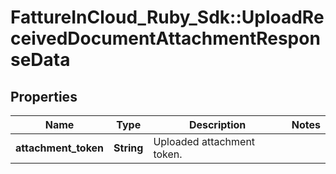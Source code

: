 # FattureInCloud_Ruby_Sdk::UploadReceivedDocumentAttachmentResponseData

## Properties

| Name | Type | Description | Notes |
| ---- | ---- | ----------- | ----- |
| **attachment_token** | **String** | Uploaded attachment token. |  |

